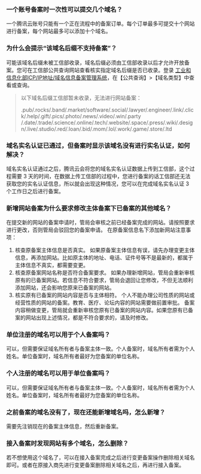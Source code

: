 ### 一个账号备案时一次性可以提交几个域名？

一个腾讯云账号只能有一个正在流程中的备案订单。每个订单最多可提交十个网站进行备案，每个网站最多可以添加十个域名。 

### 为什么会提示“该域名后缀不支持备案”？
可能该域名后缀未被工信部收录，域名后缀必须由工信部收录以后才允许开放备案。您可在工信部公共查询网站查看核实指定域名后缀是否已收录。登录 [工业和信息化部ICP/IP地址/域名信息备案管理系统](http://www.miitbeian.gov.cn/publish/query/indexFirst.action)，在【公共查询】>【域名类型】中查看或查询。
> 以下域名后缀工信部暂未收录，无法进行网站备案：
>
> .pub/.rocks/.band/.market/software/.social/.lawyer/.engineer/.link/.click/.help/.gift/.pics/.photo/.news/.video/.win/.party
> /.date/.trade/.science/.online/.tech/.website/.space/.press/.wiki/.design/.live/.studio/.red/.loan/.bid/.mom/.lol/.work/.game/.store/.ltd

### 域名实名认证已通过，但备案时显示该域名没有进行实名认证，如何解决？

域名实名认证通过之后，腾讯云会将您的域名实名认证数据上传到工信部，这个过程需要 3 天的时间，在数据上传工信部的过程中，您进行备案的话工信部还无法获取您的实名认证信息，所以就会出现这种情况，您可以在完成域名实名认证 3 个工作日之后进行备案。 

### 新增网站备案为什么要求修改主体备案下已备案的其他域名？

在提交新的网站的备案申请时，管局会审核之前已经备案完成的网站。请按照要求进行更改，否则管局会驳回您的备案申请。
在原备案信息名下添加新网站注意事项：

1. 核查原备案主体信息是否真实。
   如果原备案主体信息有误，请先办理变更主体信息，再添加网站。比如原主体的地址、电话、证件号等不是最新的，都属于主体信息不真实，都需要变更。
2. 核查原备案网站名称是否符合备案要求。
   如果办理新增网站，管局会重新审核原有的已备案网站。若信息不符合要求，管局会退回让您修改，不但无法顺利添加网站，还会影响您原来已备案的网站。
3. 核实原有已备案的网站内容是否与主体相符。
   个人不能办理公司性质的网站或经营性质的网站的备案。教育、医疗、论坛内容的网站需要做前置审批。
   备案内容稍做变更，管局就会重新审核您原有已备案的网站内容。如果您原有已备案的网站出现上述情况，都是不符合要求的，请及时修改。

### 单位注册的域名可以用于个人备案吗？

可以，但需要保证域名所有者与备案主体一致。个人备案时，域名所有者需为个人姓名。单位备案时，域名所有者最好为您备案的单位名称。 

### 个人注册的域名可以用于单位备案吗？

可以，但需要保证域名所有者与备案主体一致。个人备案时，域名所有者需为个人姓名。单位备案时，域名所有者最好为您备案的单位名称。 

### 之前备案的域名没有了，现在还能新增域名吗，怎么新增？

需要先注销现在的备案主体信息，然后重新备案。 

### 接入备案时发现网站有多个域名，怎么删除？

若不想使用这个域名了，可以在接入备案完成之后进行变更备案操作删除相关域名即可。或者在原接入商先进行变更备案删除相关域名之后，再进行接入备案。 
